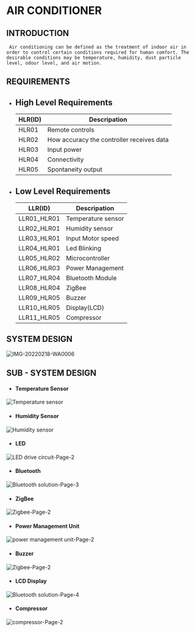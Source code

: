 # AIR CONDITIONER

## INTRODUCTION
     Air conditioning can be defined as the treatment of indoor air in order to control certain conditions required for human comfort. The desirable conditions may be temperature, humidity, dust particle level, odour level, and air motion.

## REQUIREMENTS

* ## High Level Requirements

     |HLR(ID)|Descripation|
     ---|---|
     |HLR01|Remote controls|
     |HLR02|How accuracy the controller receives data|
     |HLR03|Input power|
     |HLR04|Connectivity|
     |HLR05|Spontaneity output|

* ## Low Level Requirements

     |LLR(ID)|Descripation|
     ---|---|
     |LLR01_HLR01|Temperature sensor|
     |LLR02_HLR01|Humidity sensor|
     |LLR03_HLR01|Input Motor speed|
     |LLR04_HLR01|Led Blinking|
     |LLR05_HLR02|Microcontroller|
     |LLR06_HLR03|Power Management|
     |LLR07_HLR04|Bluetooth Module|
     |LLR08_HLR04|ZigBee|
     |LLR09_HLR05|Buzzer|
     |LLR10_HLR05|Display(LCD)|
     |LLR11_HLR05|Compressor|

## SYSTEM DESIGN
![IMG-20220218-WA0006](https://user-images.githubusercontent.com/77672209/154807400-fc5f94b5-f260-4e7f-a2ad-eaa1d8d1f99c.jpg)

## SUB - SYSTEM DESIGN
* #### Temperature Sensor
![Temperature sensor](https://user-images.githubusercontent.com/77672209/154807494-4863bfcd-5aad-4c3d-8bd2-2184af73f30d.jpg)

* #### Humidity Sensor
![Humidity sensor](https://user-images.githubusercontent.com/77672209/154807545-407b77a1-3b36-4629-97bd-2e8a81069f8f.jpg)

* #### LED
![LED drive circuit-Page-2](https://user-images.githubusercontent.com/77672209/154807591-baf37480-2bf8-45a8-8c20-ca953a4f54c7.jpg)

* #### Bluetooth
![Bluetooth solution-Page-3](https://user-images.githubusercontent.com/77672209/154807629-5e668d81-379d-44a1-a2e2-258de07d2976.jpg)

* #### ZigBee
![Zigbee-Page-2](https://user-images.githubusercontent.com/77672209/154807656-5ab67058-79e5-49d8-a935-28adbda6eb1d.jpg)

* #### Power Management Unit 
![power management unit-Page-2](https://user-images.githubusercontent.com/77672209/154807689-b82bd09b-a782-441a-bfa7-93ad7accef96.jpg)

* #### Buzzer
![Zigbee-Page-2](https://user-images.githubusercontent.com/77672209/154807711-a5eff76e-409c-48d4-99a0-ef170a312b1a.jpg)

* #### LCD Display
![Bluetooth solution-Page-4](https://user-images.githubusercontent.com/77672209/154807734-8f040dee-0636-4822-a2f4-dece8867dc55.jpg)

* #### Compressor
![compressor-Page-2](https://user-images.githubusercontent.com/77672209/154807750-e033992c-fee7-499e-a3b2-a9b883a7e5ca.jpg)


